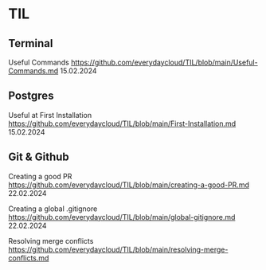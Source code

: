 # TIL

## Terminal 

Useful Commands
https://github.com/everydaycloud/TIL/blob/main/Useful-Commands.md 15.02.2024

## Postgres

Useful at First Installation
https://github.com/everydaycloud/TIL/blob/main/First-Installation.md 15.02.2024

## Git & Github

Creating a good PR
https://github.com/everydaycloud/TIL/blob/main/creating-a-good-PR.md 22.02.2024

Creating a global .gitignore
https://github.com/everydaycloud/TIL/blob/main/global-gitignore.md 22.02.2024

Resolving merge conflicts
https://github.com/everydaycloud/TIL/blob/main/resolving-merge-conflicts.md
